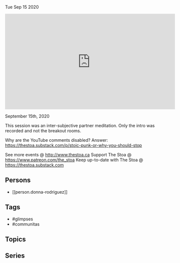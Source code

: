 



Tue Sep 15 2020

<iframe width="560" height="315" src="https://www.youtube.com/embed/1gZIxTqJZGU" title="Glimpses of Communitas w/ Donna Rodriguez" frameborder="0" allow="accelerometer; autoplay; clipboard-write; encrypted-media; gyroscope; picture-in-picture" allowfullscreen ></iframe>

September 15th, 2020

This session was an inter-subjective partner meditation. Only the intro was recorded and not the breakout rooms. 

Why are the YouTube comments disabled? Answer: https://thestoa.substack.com/p/stoic-punk-or-why-you-should-stop

See more events @ http://www.thestoa.ca
Support The Stoa @ https://www.patreon.com/the_stoa
Keep up-to-date with The Stoa @ https://thestoa.substack.com

## Persons

- [[person.donna-rodriguez]]

## Tags

- #glimpses
- #communitas

## Topics



## Series



